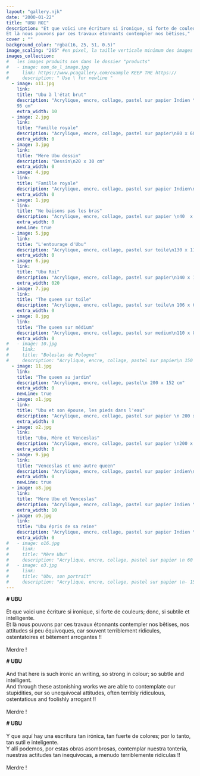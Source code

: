 ```yaml
---
layout: "gallery.njk"
date: "2000-01-22"
title: "UBU ROI"
description: "Et que voici une écriture si ironique, si forte de couleurs; donc, si subtile et intelligente.  
Et là nous pouvons par ces travaux étonnants contempler nos bêtises,"
cover : ""
background_color: "rgba(16, 25, 51, 0.5)"
image_scaling: "265" #en pixel, la taille verticale minimum des images presentes dans la gallery
images_collection:
#   les images produits son dans le dossier "products" 
#   - image: nom_de_l_image.jpg
#     link: https://www.pcagallery.com/example KEEP THE https://
#     description: " Use \ for newline "
  - image: o11.jpg
    link:
    title: "Ubu à l'état brut"
    description: "Acrylique, encre, collage, pastel sur papier Indien \n 135 x
    95 cm"
    extra_width: 10
  - image: 2.jpg
    link:
    title: "Famille royale"
    description: "Acrylique, encre, collage, pastel sur papier\n80 x 60 cm"
    extra_width: 0
  - image: 3.jpg
    link:
    title: "Mère Ubu dessin"
    description: "Dessin\n20 x 30 cm"
    extra_width: 0
  - image: 4.jpg
    link:
    title: "Famille royale"
    description: "Acrylique, encre, collage, pastel sur papier Indien\n135 x 95 cm"
    extra_width: 0
  - image: 1.jpg
    link:
    title: "Ne baisons pas les bras"
    description: "Acrylique, encre, collage, pastel sur papier \n40  x 60 cm"
    extra_width: 0
    newLine: true
  - image: 5.jpg
    link:
    title: "L'entourage d'Ubu"
    description: "Acrylique, encre, collage, pastel sur toile\n130 x 110 cm"
    extra_width: 0
  - image: 6.jpg
    link:
    title: "Ubu Roi"
    description: "Acrylique, encre, collage, pastel sur papier\n140 x 100 cm"
    extra_width: 020
  - image: 7.jpg
    link:
    title: "The queen sur toile"
    description: "Acrylique, encre, collage, pastel sur toile\n 106 x 66 cm"
    extra_width: 0
  - image: 8.jpg
    link:
    title: "The queen sur médium"
    description: "Acrylique, encre, collage, pastel sur medium\n110 x 80 cm"
    extra_width: 0
#   - image: 10.jpg
#     link:
#     title: "Boleslas de Pologne"
#     description: "Acrylique, encre, collage, pastel sur papier\n 150 x 130 cm"
  - image: 11.jpg
    link:
    title: "The queen au jardin"
    description: "Acrylique, encre, collage, pastel\n 200 x 152 cm"
    extra_width: 0
    newLine: true
  - image: o1.jpg
    link:
    title: "Ubu et son épouse, les pieds dans l'eau"
    description: "Acrylique, encre, collage, pastel sur papier \n 200 x 152 cm"
    extra_width: 0
  - image: o2.jpg
    link:
    title: "Ubu, Mère et Venceslas"
    description: "Acrylique, encre, collage, pastel sur papier \n200 x 152 cm "
    extra_width: 0
  - image: 9.jpg
    link:
    title: "Venceslas et une autre queen"
    description: "Acrylique, encre, collage, pastel sur papier indien\n135 x 95 cm"
    extra_width: 0
    newLine: true
  - image: o8.jpg
    link:
    title: "Mère Ubu et Venceslas"
    description: "Acrylique, encre, collage, pastel sur papier Indien \n 135 x 95 cm"
    extra_width: 10
  - image: o9.jpg
    link:
    title: "Ubu épris de sa reine"
    description: "Acrylique, encre, collage, pastel sur papier Indien \n 135 x 95 cm"
    extra_width: 0
#   - image: o16.jpg
#     link:
#     title: "Mère Ubu"
#     description: "Acrylique, encre, collage, pastel sur papier \n 60 x 40 cm"
#   - image: o3.jpg
#     link:
#     title: "Ubu, son portrait"
#     description: "Acrylique, encre, collage, pastel sur papier \n- 150 x 130 cm"
---
```

**# UBU**  
&nbsp;  
Et que voici une écriture si ironique, si forte de couleurs; donc, si subtile et intelligente.  
Et là nous pouvons par ces travaux étonnants contempler nos bêtises, nos attitudes si peu équivoques, car souvent terriblement ridicules, ostentatoires et bêtement arrogantes&nbsp;!!  
&nbsp;  
Merdre&nbsp;!


**# UBU**  
&nbsp;  
And that here is such ironic an writing, so strong in colour; so subtle and intelligent.  
And through these astonishing works we are able to contemplate our stupidities, our so unequivocal attitudes, often terribly ridiculous, ostentatious and foolishly arrogant&nbsp;!!  
&nbsp;  
Merdre&nbsp;!


**# UBU**  
&nbsp;  
Y que aquí hay una escritura tan irónica, tan fuerte de colores; por lo tanto, tan sutil e inteligente.  
Y allí podemos, por estas obras asombrosas, contemplar nuestra tontería, nuestras actitudes tan inequívocas, a menudo terriblemente ridículas&nbsp;!!  
&nbsp;  
Merdre&nbsp;!